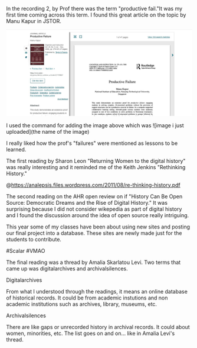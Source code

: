 In the recording 2, by Prof there was the term "productive fail."It was my first time coming across this term. I found this great article on the topic by Manu Kapur in JSTOR. 

![image i just uploaded](notes1.JPG)

I used the command for adding the image above which was ![image i just uploaded](the name of the image)

I really liked how the prof's "failures" were mentioned as lessons to be learned.

The first reading by Sharon Leon "Returning Women to the digital history" was really interesting and it reminded me of the Keith Jenkins "Rethinking History."

@https://analepsis.files.wordpress.com/2011/08/re-thinking-history.pdf

The second reading on the AHR open review on if "History Can Be Open Source: Democratic Dreams and the Rise of Digital History." It was surprising because I did not consider wikepedia as part of digital history and I found the discussion around the idea of open source really intriguing. 

This year some of my classes have been about using new sites and posting our final project into a database. These sites are newly made just for the students to contribute. 

#Scalar #VMAO 

The final reading was a thread by Amalia Skarlatou Levi. Two terms that came up was digitalarchives and archivalsilences. 

Digitalarchives

From what I understood through the readings, it means an online database of historical records. It could be from academic instutions and non academic institutions such as archives, library, museums, etc.

Archivalsilences

There are like gaps or unrecorded history in archival records. It could about women, minorities, etc. The list goes on and on... like in Amalia Levi's thread. 



